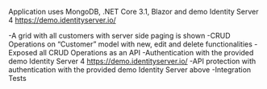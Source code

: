 Application  uses MongoDB, .NET Core 3.1, Blazor and demo Identity Server 4 https://demo.identityserver.io/

-A grid with all customers with server side paging is shown
-CRUD Operations on “Customer” model with new, edit and delete functionalities
-Exposed all CRUD Operations as an API
-Authentication with the provided demo Identity Server 4 https://demo.identityserver.io/
-API protection with authentication with the provided demo Identity Server above
-Integration Tests
